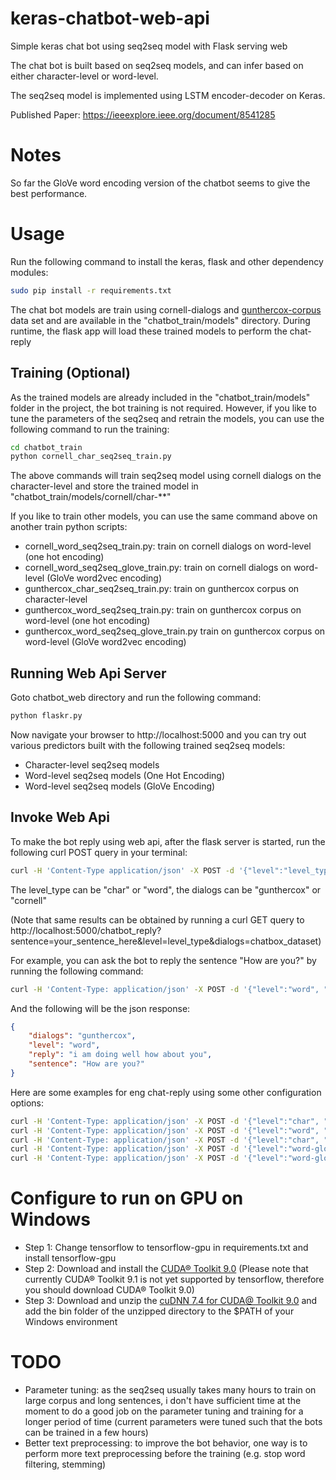 # keras-chatbot-web-api

Simple keras chat bot using seq2seq model with Flask serving web

The chat bot is built based on seq2seq models, and can infer based on either character-level or word-level. 

The seq2seq model is implemented using LSTM encoder-decoder on Keras. 

Published Paper: https://ieeexplore.ieee.org/document/8541285

# Notes

So far the GloVe word encoding version of the chatbot seems to give the best performance.

# Usage

Run the following command to install the keras, flask and other dependency modules:

```bash
sudo pip install -r requirements.txt
```

The chat bot models are train using cornell-dialogs and [gunthercox-corpus](https://github.com/gunthercox/chatterbot-corpus) data set and are available in the 
"chatbot_train/models" directory. During runtime, the flask app will load these trained models to perform the 
chat-reply

## Training (Optional)

As the trained models are already included in the "chatbot_train/models" folder in the project, the bot training is
not required. However, if you like to tune the parameters of the seq2seq and retrain the models, you can use the 
following command to run the training:

```bash
cd chatbot_train
python cornell_char_seq2seq_train.py
```

The above commands will train seq2seq model using cornell dialogs on the character-level and store the trained model
in "chatbot_train/models/cornell/char-**"

If you like to train other models, you can use the same command above on another train python scripts:

* cornell_word_seq2seq_train.py: train on cornell dialogs on word-level (one hot encoding)
* cornell_word_seq2seq_glove_train.py: train on cornell dialogs on word-level (GloVe word2vec encoding)
* gunthercox_char_seq2seq_train.py: train on gunthercox corpus on character-level
* gunthercox_word_seq2seq_train.py: train on gunthercox corpus on word-level (one hot encoding)
* gunthercox_word_seq2seq_glove_train.py train on gunthercox corpus on word-level (GloVe word2vec encoding)

## Running Web Api Server

Goto chatbot_web directory and run the following command:

```bash
python flaskr.py
```

Now navigate your browser to http://localhost:5000 and you can try out various predictors built with the following
trained seq2seq models:

* Character-level seq2seq models
* Word-level seq2seq models (One Hot Encoding)
* Word-level seq2seq models (GloVe Encoding)

## Invoke Web Api

To make the bot reply using web api, after the flask server is started, run the following curl POST query
in your terminal:

```bash
curl -H 'Content-Type application/json' -X POST -d '{"level":"level_type", "sentence":"your_sentence_here", "dialogs":"chatbox_dataset"}' http://localhost:5000/chatbot_reply
```

The level_type can be "char" or "word", the dialogs can be "gunthercox" or "cornell"

(Note that same results can be obtained by running a curl GET query to http://localhost:5000/chatbot_reply?sentence=your_sentence_here&level=level_type&dialogs=chatbox_dataset)

For example, you can ask the bot to reply the sentence "How are you?" by running the following command:

```bash
curl -H 'Content-Type: application/json' -X POST -d '{"level":"word", "sentence":"How are you?", "dialogs":"gunthercox"}' http://localhost:5000/chatbot_reply
```

And the following will be the json response:

```json
{
    "dialogs": "gunthercox",
    "level": "word",
    "reply": "i am doing well how about you",
    "sentence": "How are you?"
}
```

Here are some examples for eng chat-reply using some other configuration options:

```bash
curl -H 'Content-Type: application/json' -X POST -d '{"level":"char", "sentence":"How are you?", "dialogs":"gunthercox"}' http://localhost:5000/chatbot_reply
curl -H 'Content-Type: application/json' -X POST -d '{"level":"word", "sentence":"How are you?", "dialogs":"cornell"}' http://localhost:5000/chatbot_reply
curl -H 'Content-Type: application/json' -X POST -d '{"level":"char", "sentence":"How are you?", "dialogs":"cornell"}' http://localhost:5000/chatbot_reply
curl -H 'Content-Type: application/json' -X POST -d '{"level":"word-glove", "sentence":"How are you?", "dialogs":"cornell"}' http://localhost:5000/chatbot_reply
curl -H 'Content-Type: application/json' -X POST -d '{"level":"word-glove", "sentence":"How are you?", "dialogs":"gunthercox"}' http://localhost:5000/chatbot_reply
```

# Configure to run on GPU on Windows

* Step 1: Change tensorflow to tensorflow-gpu in requirements.txt and install tensorflow-gpu
* Step 2: Download and install the [CUDA® Toolkit 9.0](https://developer.nvidia.com/cuda-90-download-archive) (Please note that
currently CUDA® Toolkit 9.1 is not yet supported by tensorflow, therefore you should download CUDA® Toolkit 9.0)
* Step 3: Download and unzip the [cuDNN 7.4 for CUDA@ Toolkit 9.0](https://developer.nvidia.com/cudnn) and add the
bin folder of the unzipped directory to the $PATH of your Windows environment 

# TODO

* Parameter tuning: as the seq2seq usually takes many hours to train on large corpus and long sentences, i don't have sufficient time at the moment to do a good job on the 
parameter tuning and training for a longer period of time (current parameters were tuned such that the bots can be trained in a few hours)
* Better text preprocessing: to improve the bot behavior, one way is to perform more text preprocessing before the training (e.g. stop word filtering, stemming)


